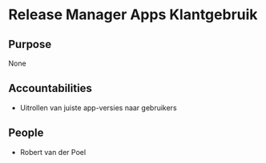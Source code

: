 # Release Manager Apps Klantgebruik 

## Purpose 

None 



## Accountabilities 

* Uitrollen van juiste app-versies naar gebruikers

 

## People 

* Robert van der Poel

